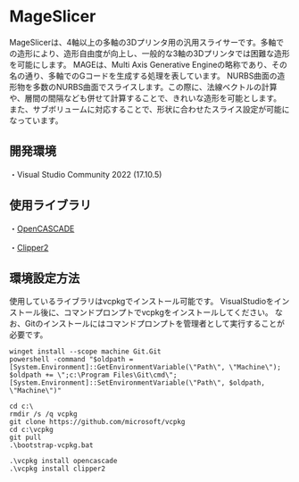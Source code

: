 # MageSlicer
MageSlicerは、4軸以上の多軸の3Dプリンタ用の汎用スライサーです。多軸での造形により、造形自由度が向上し、一般的な3軸の3Dプリンタでは困難な造形を可能にします。
MAGEは、Multi Axis Generative Engineの略称であり、その名の通り、多軸でのGコードを生成する処理を表しています。
NURBS曲面の造形物を多数のNURBS曲面でスライスします。この際に、法線ベクトルの計算や、層間の間隔なども併せて計算することで、きれいな造形を可能とします。
また、サブボリュームに対応することで、形状に合わせたスライス設定が可能になっています。

## 開発環境
・Visual Studio Community 2022 (17.10.5)

## 使用ライブラリ
・[OpenCASCADE](https://dev.opencascade.org/)

・[Clipper2](https://github.com/AngusJohnson/Clipper2)

## 環境設定方法
使用しているライブラリはvcpkgでインストール可能です。
VisualStudioをインストール後に、コマンドプロンプトでvcpkgをインストールしてください。
なお、Gitのインストールにはコマンドプロンプトを管理者として実行することが必要です。
```
winget install --scope machine Git.Git
powershell -command "$oldpath = [System.Environment]::GetEnvironmentVariable(\"Path\", \"Machine\"); $oldpath += \";c:\Program Files\Git\cmd\"; [System.Environment]::SetEnvironmentVariable(\"Path\", $oldpath, \"Machine\")"

cd c:\
rmdir /s /q vcpkg
git clone https://github.com/microsoft/vcpkg
cd c:\vcpkg
git pull
.\bootstrap-vcpkg.bat

.\vcpkg install opencascade
.\vcpkg install clipper2
```
